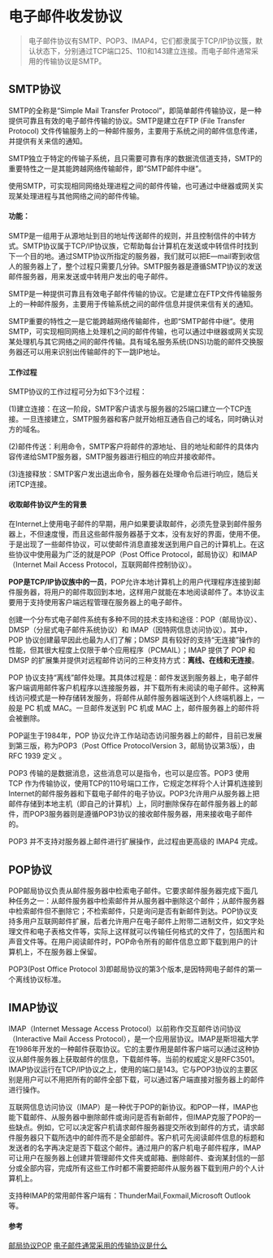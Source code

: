 # 电子邮件收发协议

> 电子邮件协议有SMTP、POP3、IMAP4，它们都隶属于TCP/IP协议簇，默认状态下，分别通过TCP端口25、110和143建立连接。而电子邮件通常采用的传输协议是SMTP。

## SMTP协议

SMTP的全称是“Simple Mail Transfer Protocol”，即简单邮件传输协议，是一种提供可靠且有效的电子邮件传输的协议。SMTP是建立在FTP (File Transfer Protocol) 文件传输服务上的一种邮件服务，主要用于系统之间的邮件信息传递，并提供有关来信的通知。

SMTP独立于特定的传输子系统，且只需要可靠有序的数据流信道支持，SMTP的重要特性之一是其能跨越网络传输邮件，即“SMTP邮件中继”。

使用SMTP，可实现相同网络处理进程之间的邮件传输，也可通过中继器或网关实现某处理进程与其他网络之间的邮件传输。

#### 功能：

SMTP是一组用于从源地址到目的地址传送邮件的规则，并且控制信件的中转方式。SMTP协议属于TCP/IP协议族，它帮助每台计算机在发送或中转信件时找到下一个目的地。通过SMTP协议所指定的服务器，我们就可以把E—mail寄到收信人的服务器上了，整个过程只需要几分钟。SMTP服务器是遵循SMTP协议的发送邮件服务器，用来发送或中转用户发出的电子邮件。

SMTP是一种提供可靠且有效电子邮件传输的协议。它是建立在FTP文件传输服务上的一种邮件服务，主要用于传输系统之间的邮件信息并提供来信有关的通知。

SMTP重要的特性之一是它能跨越网络传输邮件，也即“SMTP邮件中继”。使用SMTP，可实现相同网络上处理机之间的邮件传输，也可以通过中继器或网关实现某处理机与其它网络之间的邮件传输。具有域名服务系统(DNS)功能的邮件交换服务器还可以用来识别出传输邮件的下一跳IP地址。

#### 工作过程

SMTP协议的工作过程可分为如下3个过程：

(1)建立连接：在这一阶段，SMTP客户请求与服务器的25端口建立一个TCP连接。一旦连接建立，SMTP服务器和客户就开始相互通告自己的域名，同时确认对方的域名。

(2)邮件传送：利用命令，SMTP客户将邮件的源地址、目的地址和邮件的具体内容传递给SMTP服务器，SMTP服务器进行相应的响应并接收邮件。

(3)连接释放：SMTP客户发出退出命令，服务器在处理命令后进行响应，随后关闭TCP连接。

#### 收取邮件协议产生的背景
在Internet上使用电子邮件的早期，用户如果要读取邮件，必须先登录到邮件服务器上，不但速度慢，而且这些邮件服务器基于文本，没有友好的界面，使用不便。于是出现了一些邮件协议，可以使邮件消息直接发送到用户自己的计算机上。在这些协议中使用最为广泛的就是POP（Post Office Protocol，邮局协议）和IMAP（Internet Mail Access Protocol，互联网邮件控制协议）。

**POP是TCP/IP协议族中的一员**，POP允许本地计算机上的用户代理程序连接到邮件服务器，将用户的邮件取回到本地，这样用户就能在本地阅读邮件了。本协议主要用于支持使用客户端远程管理在服务器上的电子邮件。

创建一个分布式电子邮件系统有多种不同的技术支持和途径：POP（邮局协议）、DMSP（分层式电子邮件系统协议）和 IMAP（因特网信息访问协议）。其中，POP 协议创建最早因此也最为人们了解；DMSP 具有较好的支持“无连接”操作的性能，但其很大程度上仅限于单个应用程序（PCMAIL）；IMAP 提供了 POP 和 DMSP 的扩展集并提供对远程邮件访问的三种支持方式：**离线、在线和无连接**。

POP 协议支持“离线”邮件处理。其具体过程是：邮件发送到服务器上，电子邮件客户端调用邮件客户机程序以连接服务器，并下载所有未阅读的电子邮件。这种离线访问模式是一种存储转发服务，将邮件从邮件服务器端送到个人终端机器上，一般是 PC 机或 MAC。一旦邮件发送到 PC 机或 MAC 上，邮件服务器上的邮件将会被删除。

POP诞生于1984年，POP 协议允许工作站动态访问服务器上的邮件，目前已发展到第三版，称为POP3（Post Office ProtocolVersion 3，邮局协议第3版），由RFC 1939 定义 。

POP3 传输的是数据消息，这些消息可以是指令，也可以是应答。POP3 使用 TCP 作为传输协议，使用TCP的110号端口工作，它规定怎样将个人计算机连接到Internet的邮件服务器和下载电子邮件的电子协议。POP3允许用户从服务器上把邮件存储到本地主机（即自己的计算机）上，同时删除保存在邮件服务器上的邮件，而POP3服务器则是遵循POP3协议的接收邮件服务器，用来接收电子邮件的。

POP3 并不支持对服务器上邮件进行扩展操作，此过程由更高级的 IMAP4 完成。

## POP协议

POP邮局协议负责从邮件服务器中检索电子邮件。它要求邮件服务器完成下面几种任务之一：从邮件服务器中检索邮件并从服务器中删除这个邮件；从邮件服务器中检索邮件但不删除它；不检索邮件，只是询问是否有新邮件到达。POP协议支持多用户互联网邮件扩展，后者允许用户在电子邮件上附带二进制文件，如文字处理文件和电子表格文件等，实际上这样就可以传输任何格式的文件了，包括图片和声音文件等。在用户阅读邮件时，POP命令所有的邮件信息立即下载到用户的计算机上，不在服务器上保留。

POP3(Post Office Protocol 3)即邮局协议的第3个版本,是因特网电子邮件的第一个离线协议标准。

## IMAP协议

IMAP（Internet Message Access Protocol）以前称作交互邮件访问协议（Interactive Mail Access Protocol），是一个应用层协议。IMAP是斯坦福大学在1986年开发的一种邮件获取协议。它的主要作用是邮件客户端可以通过这种协议从邮件服务器上获取邮件的信息，下载邮件等。当前的权威定义是RFC3501。IMAP协议运行在TCP/IP协议之上，使用的端口是143。它与POP3协议的主要区别是用户可以不用把所有的邮件全部下载，可以通过客户端直接对服务器上的邮件进行操作。

互联网信息访问协议（IMAP）是一种优于POP的新协议。和POP一样，IMAP也能下载邮件、从服务器中删除邮件或询问是否有新邮件，但IMAP克服了POP的一些缺点。例如，它可以决定客户机请求邮件服务器提交所收到邮件的方式，请求邮件服务器只下载所选中的邮件而不是全部邮件。客户机可先阅读邮件信息的标题和发送者的名字再决定是否下载这个邮件。通过用户的客户机电子邮件程序，IMAP可让用户在服务器上创建并管理邮件文件夹或邮箱、删除邮件、查询某封信的一部分或全部内容，完成所有这些工作时都不需要把邮件从服务器下载到用户的个人计算机上。

支持种IMAP的常用邮件客户端有：ThunderMail,Foxmail,Microsoft Outlook等。

#### 参考
[邮局协议POP](https://baike.baidu.com/item/POP)
[电子邮件通常采用的传输协议是什么](https://www.php.cn/faq/493772.html)
